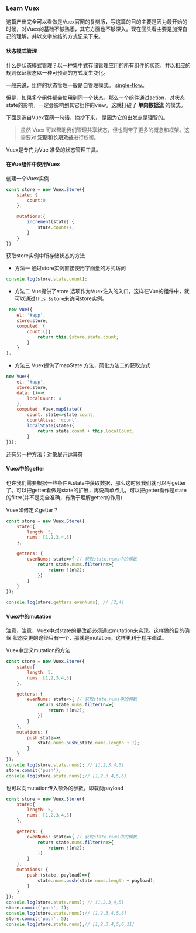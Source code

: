 ### Learn Vuex

这篇产出完全可以看做是Vuex官网的复刻版，写这篇的目的主要是因为最开始的时候，对Vuex的基础不够熟悉，其它方面也不够深入。现在回头看主要是加深自己的理解，并以文字总结的方式记录下来。

#### 状态模式管理
什么是状态模式管理？以一种集中式存储管理应用的所有组件的状态，并以相应的规则保证状态以一种可预测的方式发生变化。

一般来说，组件的状态管理一般是自管理模式。
[single-flow](http://p9jftl6n6.bkt.clouddn.com/flow.png)。

但是，如果多个组件都会使用到同一个状态，那么一个组件通过action，对状态state的影响，一定会影响到其它组件的view。这就打破了 **单向数据流** 的模式。

下面是选自Vuex官网一句话，摘抄下来， 是因为它的出发点是理智的。
> 虽然 Vuex 可以帮助我们管理共享状态，但也附带了更多的概念和框架。这需要对 **短期和长期效益**进行权衡。

Vuex是专门为Vue 准备的状态管理工具。

#### 在Vue组件中使用Vuex

创建一个Vuex实例
``` javascript
const store = new Vuex.Store({
    state: {
        count:0
    },

    mutations:{
        increment(state) {
            state.count++;
        }
    }
})
```

获取store实例中所存储状态的方法
- 方法一 通过store实例直接使用字面量的方式访问
```javascript
console.log(store.state.count);
```
- 方法二 Vue提供了store 选项作为Vuex注入的入口，这样在Vue的组件中，就可以通过`this.$store`来访问store实例。
``` javascript
 new Vue({
    el: '#app',
    store:store,
    computed: {
        count:(){
            return this.$store.state.count;
        }
    }
);
```

- 方法三 Vuex提供了mapState 方法，简化方法二的获取方式
``` javascript
new Vue({
    el: '#app',
    store:store,
    data: ()=>{
        localCount: 4
    },
    computed: Vuex.mapState({
        count: state=>state.count,
        countAlias: 'count',
        localState(state){
            return state.count + this.localCount;
        }
}));
```

还有另一种方法：对象展开运算符

#### Vuex中的getter
也许我们需要根据一些条件从state中获取数据，那么这时候我们就可以写getter了。可以把getter看做是state的扩展，再说简单点儿，可以把getter看作是state的filter(并不是完全准确，有助于理解getter的作用)

Vuex如何定义getter？
``` javascript
const store = new Vuex.Store({
    state:{
        length: 5,
        nums: [1,2,3,4,5]
    },

    getters: {
        evenNums: state=>{ // 获取state.nums中的偶数
            return state.nums.filter(n=>{
                return !(n%2);
            })
        }
    }
});

console.log(store.getters.evenNums); // [2,4]
```

#### Vuex中的mutation
注意，注意，Vuex中对state的更改都必须通过mutation来实现。这样做的目的确保 状态变更的途径只有一个，那就是mutation。这样更利于程序调试。

Vuex中定义mutation的方法
```javascript
const store = new Vuex.Store({
    state:{
        length: 5,
        nums: [1,2,3,4,5]
    },

    getters: {
        evenNums: state=>{ // 获取state.nums中的偶数
            return state.nums.filter(n=>{
                return !(n%2);
            })
        }
    },
    mutations: {
        push:state=>{
            state.nums.push(state.nums.length + 1);
        }
    }
});
console.log(store.state.nums); // [1,2,3,4,5]
store.commit('push');
console.log(store.state.nums);// [1,2,3,4,5,6]
```

也可以向mutation传入额外的参数，即载荷payload
``` javascript
const store = new Vuex.Store({
    state:{
        length: 5,
        nums: [1,2,3,4,5]
    },

    getters: {
        evenNums: state=>{ // 获取state.nums中的偶数
            return state.nums.filter(n=>{
                return !(n%2);
            })
        }
    },
    mutations: {
        push:(state, payload)=>{
            state.nums.push(state.nums.length + payload);
        }
    }
});
console.log(store.state.nums); // [1,2,3,4,5]
store.commit('push', 1);
console.log(store.state.nums);// [1,2,3,4,5,6]
store.commit('push', 5);
console.log(store.state.nums);// [1,2,3,4,5,6,11]
```



